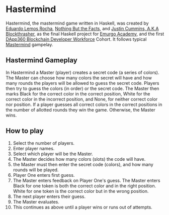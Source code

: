 # Hastermind

Hastermind, the mastermind game written in Haskell, was created by <a href= https://github.com/EduardoLR10> Eduardo Lemos Rocha</a>, <a href=https://github.com/Nothnbutthefacts>Nothing But the Facts</a>, and <a href=https://github.com/blockthrasher>Justin Cummins, A.K.A Blockthrasher</a>, as the final Haskell project for <a href=https://education.emurgo.io/>Emurgo Academy</a>, and the first <a href=https://www.dapp360.io/>DApp360 Blockchain Developer Workforce</a> Cohort.
It follows typical <a href=https://en.wikipedia.org/wiki/Mastermind_(board_game)>Mastermind</a> gampelay. 

<h2>Hastermind Gameplay</h2>

In Hastermind a Master (player) creates a secret code (a series of colors). </br>
The Master can choose how many colors the secret will have and how many rounds the players will be allowed to guess the secret code. Players then try to guess the colors (in order) or the secret code. The Master then marks Black for the correct color in the correct position, White for the correct color in the incorrect position, and None, for neither correct color nor position. If a player guesses all correct colors in the correct positions in the number of allotted rounds they win the game. Otherwise, the Master wins.

<h2>How to play</h2>

1. Select the number of players.
2. Enter player names.
3. Select which player will be the Master.
4. The Master decides how many colors (slots) the code will have. 
5. the Master must then enter the secret code (colors), and how many rounds will be played.
6. Player One enters first guess.
7. The Master enters feedback on Player One's guess. The Master enters Black for one token is both the correct color and in the right position. White for one token is the correct color but in the wrong position.
8. The next player enters their guess.
9. The Master evaluates.
10. This continues as above until a player wins or runs out of attempts.
